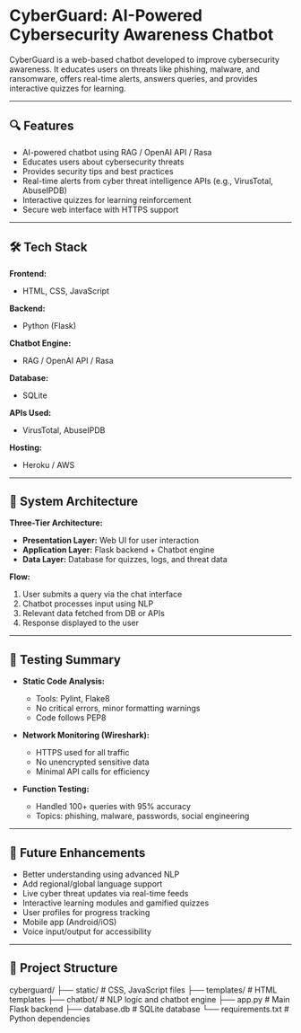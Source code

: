 # CyberGuard: AI-Powered Cybersecurity Awareness Chatbot

CyberGuard is a web-based chatbot developed to improve cybersecurity awareness. It educates users on threats like phishing, malware, and ransomware, offers real-time alerts, answers queries, and provides interactive quizzes for learning.

---

## 🔍 Features

- AI-powered chatbot using RAG / OpenAI API / Rasa
- Educates users about cybersecurity threats
- Provides security tips and best practices
- Real-time alerts from cyber threat intelligence APIs (e.g., VirusTotal, AbuseIPDB)
- Interactive quizzes for learning reinforcement
- Secure web interface with HTTPS support

---

## 🛠️ Tech Stack

**Frontend:**  
- HTML, CSS, JavaScript

**Backend:**  
- Python (Flask)

**Chatbot Engine:**  
- RAG / OpenAI API / Rasa

**Database:**  
- SQLite

**APIs Used:**  
- VirusTotal, AbuseIPDB

**Hosting:**  
- Heroku / AWS

---

## 📐 System Architecture

**Three-Tier Architecture:**
- **Presentation Layer:** Web UI for user interaction
- **Application Layer:** Flask backend + Chatbot engine
- **Data Layer:** Database for quizzes, logs, and threat data

**Flow:**
1. User submits a query via the chat interface  
2. Chatbot processes input using NLP  
3. Relevant data fetched from DB or APIs  
4. Response displayed to the user

---

## 🧪 Testing Summary

- **Static Code Analysis:**  
  - Tools: Pylint, Flake8  
  - No critical errors, minor formatting warnings  
  - Code follows PEP8

- **Network Monitoring (Wireshark):**  
  - HTTPS used for all traffic  
  - No unencrypted sensitive data  
  - Minimal API calls for efficiency

- **Function Testing:**  
  - Handled 100+ queries with 95% accuracy  
  - Topics: phishing, malware, passwords, social engineering

---

## 🚀 Future Enhancements

- Better understanding using advanced NLP  
- Add regional/global language support  
- Live cyber threat updates via real-time feeds  
- Interactive learning modules and gamified quizzes  
- User profiles for progress tracking  
- Mobile app (Android/iOS)  
- Voice input/output for accessibility

---

## 📂 Project Structure

cyberguard/
├── static/ # CSS, JavaScript files
├── templates/ # HTML templates
├── chatbot/ # NLP logic and chatbot engine
├── app.py # Main Flask backend
├── database.db # SQLite database
└── requirements.txt # Python dependencies
